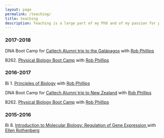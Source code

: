 ```yaml
---
layout: page
permalink: /teaching/
title: teaching
description: Teaching is a large part of my PhD and of my passion for pursuing academia. Here's what I've been involved in since starting grad school
---
```


### 2017-2018
DNA Boot Camp for [Caltech Alumni trip to the Galápagos](https://events.alumni.caltech.edu/products/galapagos-1) with [Rob Phillips](http://www.rpgroup.caltech.edu/)

B262. [Physical Biology Boot Camp](http://www.rpgroup.caltech.edu/be262/)
with [Rob Phillips](http://www.rpgroup.caltech.edu/)

### 2016-2017
Bi 1. [Principles of Biology](http://bi1.caltech.edu/) with [Rob Phillips](http://www.rpgroup.caltech.edu/)

DNA Boot Camp for [Caltech Alumni trip to New Zealand](https://events.alumni.caltech.edu/products/travel-new-zealand-with-rob-phillips) with [Rob Phillips](http://www.rpgroup.caltech.edu/)

B262. [Physical Biology Boot Camp](http://www.rpgroup.caltech.edu/be262/2016/)
with [Rob Phillips](http://www.rpgroup.caltech.edu/)

### 2015-2016
Bi 8. [Introduction to Molecular Biology: Regulation of Gene Expression ](http://www.its.caltech.edu/~bi8/) with [Ellen Rothenberg](http://www.bbe.caltech.edu/content/ellen-rothenberg)
